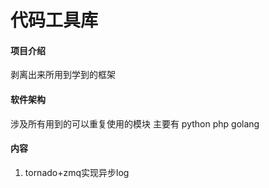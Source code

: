 # 代码工具库

#### 项目介绍
剥离出来所用到学到的框架

#### 软件架构
涉及所有用到的可以重复使用的模块
主要有 python php golang


#### 内容

1. tornado+zmq实现异步log

